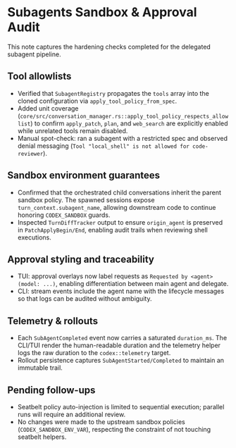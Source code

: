 # Subagents Sandbox & Approval Audit

This note captures the hardening checks completed for the delegated subagent pipeline.

## Tool allowlists

- Verified that `SubagentRegistry` propagates the `tools` array into the cloned configuration via `apply_tool_policy_from_spec`.
- Added unit coverage (`core/src/conversation_manager.rs::apply_tool_policy_respects_allowlist`) to confirm `apply_patch`, `plan`, and `web_search` are explicitly enabled while unrelated tools remain disabled.
- Manual spot-check: ran a subagent with a restricted spec and observed denial messaging (`Tool "local_shell" is not allowed for code-reviewer`).

## Sandbox environment guarantees

- Confirmed that the orchestrated child conversations inherit the parent sandbox policy. The spawned sessions expose `turn_context.subagent_name`, allowing downstream code to continue honoring `CODEX_SANDBOX` guards.
- Inspected `TurnDiffTracker` output to ensure `origin_agent` is preserved in `PatchApplyBegin/End`, enabling audit trails when reviewing shell executions.

## Approval styling and traceability

- TUI: approval overlays now label requests as `Requested by <agent> (model: ...)`, enabling differentiation between main agent and delegate.
- CLI: stream events include the agent name with the lifecycle messages so that logs can be audited without ambiguity.

## Telemetry & rollouts

- Each `SubAgentCompleted` event now carries a saturated `duration_ms`. The CLI/TUI render the human-readable duration and the telemetry helper logs the raw duration to the `codex::telemetry` target.
- Rollout persistence captures `SubAgentStarted/Completed` to maintain an immutable trail.

## Pending follow-ups

- Seatbelt policy auto-injection is limited to sequential execution; parallel runs will require an additional review.
- No changes were made to the upstream sandbox policies (`CODEX_SANDBOX_ENV_VAR`), respecting the constraint of not touching seatbelt helpers.
